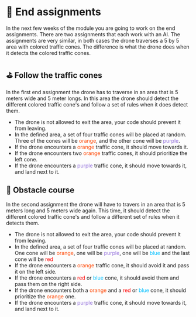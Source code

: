 # :checkered_flag: End assignments

In the next few weeks of the module you are going to work on the end assignments. There are two assignments that each work with an AI. The assignments are very similar, in both cases the drone traverses a 5 by 5 area with colored traffic cones. The difference is what the drone does when it detects the colored traffic cones. 

## :golf: Follow the traffic cones

In the first end assignment the drone has to traverse in an area that is 5 meters wide and 5 meter longs. In this area the drone should detect the different colored traffic cone's and follow a set of rules when it does detect them.

- The drone is not allowed to exit the area, your code should prevent it from leaving.
- In the defined area, a set of four traffic cones will be placed at random. Three of the cones will be <span style="color:orangered">orange</span>, and the other cone will be <span style="color:mediumpurple">purple</span>.
- If the drone encounters a <span style="color:orangered">orange</span> traffic cone, it should move towards it.
- If the drone encounters two <span style="color:orangered">orange</span> traffic cones, it should prioritize the left cone.
- If the drone encounters a <span style="color:mediumpurple">purple</span> traffic cone, it should move towards it, and land next to it.

## :construction: Obstacle course 

In the second assignment the drone will have to travers in an area that is 5 meters long and 5 meters wide again. This time, it should detect the different colored traffic cone's and follow a different set of rules when it detects them.

- The drone is not allowed to exit the area, your code should prevent it from leaving.
- In the defined area, a set of four traffic cones will be placed at random. 
  One cone will be <span style="color:orangered">orange</span>, one will be <span style="color:mediumpurple">purple</span>, one will be <span style="color:deepskyblue">blue</span> and the last cone will be <span style="color:red">red</span>
- If the drone encounters a <span style="color:orangered">orange</span> traffic cone, it should avoid it and pass it on the left side.
- If the drone encounters a  <span style="color:red">red</span> or <span style="color:deepskyblue">blue </span>cone, it should avoid them and pass them on the right side.
- If the drone encounters both a <span style="color:orangered">orange </span>and a <span style="color:red">red</span> or <span style="color:deepskyblue">blue</span> cone, it should prioritize the <span style="color:orangered">orange</span> one.
- If the drone encounters a <span style="color:mediumpurple">purple</span> traffic cone, it should move towards it, and land next to it.

